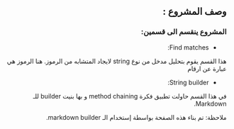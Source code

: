 <div dir ="rtl"> 

## وصف المشروع :  

### المشروع ينقسم الى قسمين:  

- Find matches:  


 هذا القسم يقوم بتحليل مدخل من نوع string لايجاد المتشابه من الرموز. هنا الرموز هي عبارة عن ارقام   

- String builder:  


 في هذا القسم حاولت تطبيق فكرة method chaining و بها بنيت builder للـ Markdown.  


  ملاحظة: تم بناء هذه الصفحة بواسطة إستخدام الـ markdown builder.  

</div>
